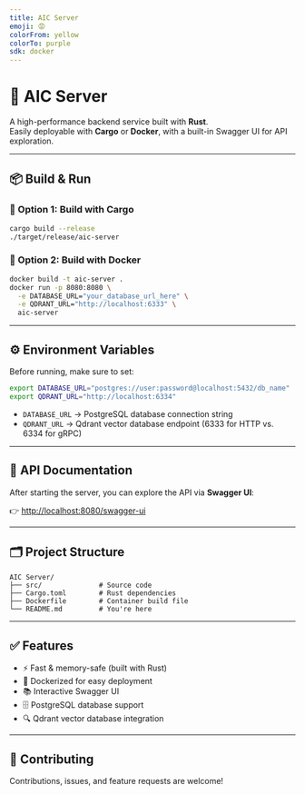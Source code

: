 ```yaml
---
title: AIC Server
emoji: 😡
colorFrom: yellow
colorTo: purple
sdk: docker
---
```


# 🚀 AIC Server

A high-performance backend service built with **Rust**.  
Easily deployable with **Cargo** or **Docker**, with a built-in Swagger UI for API exploration.

---

## 📦 Build & Run

### 🔨 Option 1: Build with Cargo

```bash
cargo build --release
./target/release/aic-server
```

### 🐳 Option 2: Build with Docker

```bash
docker build -t aic-server .
docker run -p 8080:8080 \
  -e DATABASE_URL="your_database_url_here" \
  -e QDRANT_URL="http://localhost:6333" \
  aic-server
```

---

## ⚙️ Environment Variables

Before running, make sure to set:

```bash
export DATABASE_URL="postgres://user:password@localhost:5432/db_name"
export QDRANT_URL="http://localhost:6334"
```

- `DATABASE_URL` → PostgreSQL database connection string
- `QDRANT_URL` → Qdrant vector database endpoint (6333 for HTTP vs. 6334 for gRPC)

---

## 📖 API Documentation

After starting the server, you can explore the API via **Swagger UI**:

👉 [http://localhost:8080/swagger-ui](http://localhost:8080/swagger-ui)

---

## 🗂️ Project Structure

```text
AIC Server/
├── src/              # Source code
├── Cargo.toml        # Rust dependencies
├── Dockerfile        # Container build file
└── README.md         # You're here
```

---

## ✅ Features

- ⚡ Fast & memory-safe (built with Rust)
- 🐳 Dockerized for easy deployment
- 📚 Interactive Swagger UI
- 🗄️ PostgreSQL database support
- 🔍 Qdrant vector database integration

---

## 🤝 Contributing

Contributions, issues, and feature requests are welcome!
